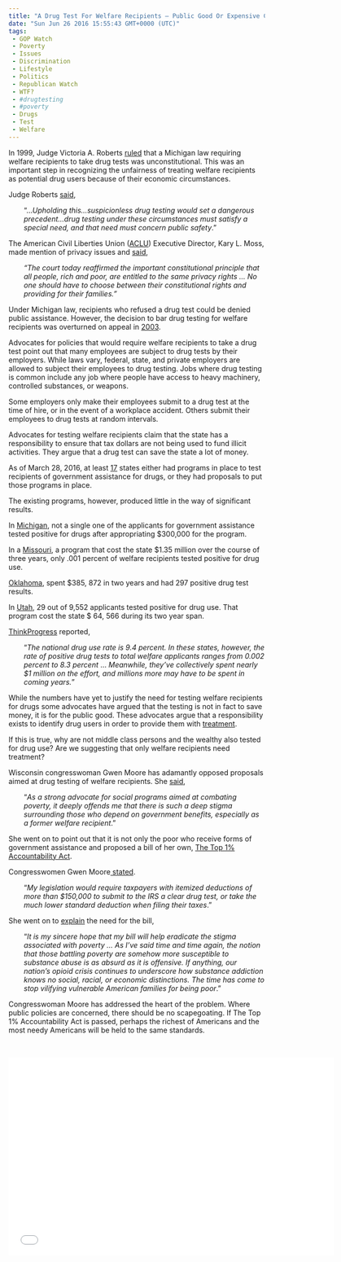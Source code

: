 ```yaml
---
title: "A Drug Test For Welfare Recipients – Public Good Or Expensive Constitutional Violation? (VIDEO)"
date: "Sun Jun 26 2016 15:55:43 GMT+0000 (UTC)"
tags: 
 - GOP Watch
 - Poverty
 - Issues
 - Discrimination
 - Lifestyle
 - Politics
 - Republican Watch
 - WTF?
 - #drugtesting
 - #poverty
 - Drugs
 - Test
 - Welfare
---
```

<p>In 1999, Judge Victoria A. Roberts <a href="http://www.nytimes.com/2003/04/10/us/law-requiring-drug-testing-of-welfare-parents-is-voided.html" onclick="__gaTracker(&apos;send&apos;, &apos;event&apos;, &apos;outbound-article&apos;, &apos;http://www.nytimes.com/2003/04/10/us/law-requiring-drug-testing-of-welfare-parents-is-voided.html&apos;, &apos;ruled&apos;);">ruled</a> that a Michigan law requiring welfare recipients to take drug tests was unconstitutional. This was an important step in recognizing the unfairness of treating welfare recipients as potential drug users because of their economic circumstances.</p><p>Judge Roberts <a href="https://www.aclu.org/news/citing-dangerous-precedent-federal-judge-blocks-mis-plan-drug-test-welfare-recipients" onclick="__gaTracker(&apos;send&apos;, &apos;event&apos;, &apos;outbound-article&apos;, &apos;https://www.aclu.org/news/citing-dangerous-precedent-federal-judge-blocks-mis-plan-drug-test-welfare-recipients&apos;, &apos;said&apos;);">said</a>,</p><p style="padding-left: 30px;">&#x201C;&#x2026;<em>Upholding this&#x2026;suspicionless drug testing would set a dangerous precedent&#x2026;drug testing under these circumstances must satisfy a special need, and that need must concern public safety</em>.&#x201D;</p><p>The American Civil Liberties Union (<a href="https://www.aclu.org/" onclick="__gaTracker(&apos;send&apos;, &apos;event&apos;, &apos;outbound-article&apos;, &apos;https://www.aclu.org/&apos;, &apos;ACLU&apos;);">ACLU</a>) Executive Director, Kary L. Moss, made mention of privacy issues and <a href="https://www.aclu.org/news/citing-dangerous-precedent-federal-judge-blocks-mis-plan-drug-test-welfare-recipients" onclick="__gaTracker(&apos;send&apos;, &apos;event&apos;, &apos;outbound-article&apos;, &apos;https://www.aclu.org/news/citing-dangerous-precedent-federal-judge-blocks-mis-plan-drug-test-welfare-recipients&apos;, &apos;said&apos;);">said</a>,</p><p style="padding-left: 30px;"><em> &#x201C;The court today reaffirmed the important constitutional principle that all people, rich and poor, are entitled to the same privacy rights &#x2026; No one should have to choose between their constitutional rights and providing for their families.&#x201D;</em></p><p>Under Michigan law, recipients who refused a&#xA0;drug test could be denied public assistance.&#xA0;However, the decision to bar drug testing for welfare recipients was overturned on appeal in <a href="http://www.nytimes.com/2003/04/10/us/law-requiring-drug-testing-of-welfare-parents-is-voided.html" onclick="__gaTracker(&apos;send&apos;, &apos;event&apos;, &apos;outbound-article&apos;, &apos;http://www.nytimes.com/2003/04/10/us/law-requiring-drug-testing-of-welfare-parents-is-voided.html&apos;, &apos;2003&apos;);">2003</a>.</p><p>Advocates for policies that would require welfare recipients to take a drug test point out that many employees are subject to drug tests by their employers. While laws vary, federal, state, and private employers are allowed to subject their employees to drug testing. Jobs where drug testing is common include any job where people have access to heavy machinery, controlled substances, or weapons.</p><p>Some employers only make their employees submit to a drug test at the time of hire, or in the event of a workplace accident. Others submit their employees to drug tests at random intervals.</p><p>Advocates for testing welfare recipients claim that the state has a responsibility to ensure that tax dollars are not being used to fund illicit activities. They argue that a drug test can save the state a lot of money.</p><p>As of March 28, 2016, at least <a href="http://www.ncsl.org/research/human-services/drug-testing-and-public-assistance.aspx" onclick="__gaTracker(&apos;send&apos;, &apos;event&apos;, &apos;outbound-article&apos;, &apos;http://www.ncsl.org/research/human-services/drug-testing-and-public-assistance.aspx&apos;, &apos;17&apos;);">17</a> states either had programs in place to test recipients of government assistance for drugs, or they had proposals to put those programs in place.</p><p>The existing programs, however, produced little in the way of significant results.</p><p>In <a href="https://www.theguardian.com/us-news/2016/jun/21/michigan-welfare-drug-testing-program" onclick="__gaTracker(&apos;send&apos;, &apos;event&apos;, &apos;outbound-article&apos;, &apos;https://www.theguardian.com/us-news/2016/jun/21/michigan-welfare-drug-testing-program&apos;, &apos;Michigan&apos;);">Michigan</a>, not a single one of the applicants for government assistance tested positive for drugs after appropriating $300,000 for the program.</p><p>In a <a href="https://thinkprogress.org/economy/2015/02/26/3624447/tanf-drug-testing-states/" onclick="__gaTracker(&apos;send&apos;, &apos;event&apos;, &apos;outbound-article&apos;, &apos;https://thinkprogress.org/economy/2015/02/26/3624447/tanf-drug-testing-states/&apos;, &apos;Missouri&apos;);">Missouri</a>, a program that cost the state $1.35 million over the course of three years, only .001 percent of welfare recipients tested positive for drug use.</p><p><a href="https://thinkprogress.org/economy/2015/02/26/3624447/tanf-drug-testing-states/" onclick="__gaTracker(&apos;send&apos;, &apos;event&apos;, &apos;outbound-article&apos;, &apos;https://thinkprogress.org/economy/2015/02/26/3624447/tanf-drug-testing-states/&apos;, &apos;Oklahoma&apos;);">Oklahoma</a>, spent $385, 872 in two years and had 297 positive drug test results.</p><p>In <a href="https://thinkprogress.org/economy/2015/02/26/3624447/tanf-drug-testing-states/" onclick="__gaTracker(&apos;send&apos;, &apos;event&apos;, &apos;outbound-article&apos;, &apos;https://thinkprogress.org/economy/2015/02/26/3624447/tanf-drug-testing-states/&apos;, &apos;Utah&apos;);">Utah</a>, 29 out of 9,552 applicants tested positive for drug use. That program cost the state $ 64, 566 during its two year span.</p><p><a href="https://thinkprogress.org/economy/2015/02/26/3624447/tanf-drug-testing-states/" onclick="__gaTracker(&apos;send&apos;, &apos;event&apos;, &apos;outbound-article&apos;, &apos;https://thinkprogress.org/economy/2015/02/26/3624447/tanf-drug-testing-states/&apos;, &apos;ThinkProgress&apos;);">ThinkProgress</a> reported,</p><p style="padding-left: 30px;">&#x201C;<em>The national drug use rate is 9.4 percent. In these states, however, the rate of positive drug tests to total welfare applicants ranges from 0.002 percent to 8.3 percent&#xA0;</em>&#x2026;&#xA0;<em>Meanwhile, they&#x2019;ve collectively spent nearly $1 million on the effort, and millions more may have to be spent in coming years.</em>&#x201D;</p><p>While the numbers have yet to justify the need for testing welfare recipients for drugs some advocates have argued that the testing is not in fact to save money, it is for the public good. These advocates argue that a responsibility exists to identify drug users in order to provide them with <a href="http://www.wsaz.com/content/news/West-Virginia-lawmakers-okay-drug-testing-welface-recipients-371554311.html" onclick="__gaTracker(&apos;send&apos;, &apos;event&apos;, &apos;outbound-article&apos;, &apos;http://www.wsaz.com/content/news/West-Virginia-lawmakers-okay-drug-testing-welface-recipients-371554311.html&apos;, &apos;treatment&apos;);">treatment</a>.</p><p>If this is true, why are not middle class persons and the wealthy also tested for drug use? Are we suggesting that only welfare recipients need treatment?</p><p>Wisconsin congresswoman Gwen Moore has adamantly opposed proposals aimed at drug testing of welfare recipients. She <a href="https://gwenmoore.house.gov/press-releases/moore-unveils-tax-bill-leveling-the-playing-field-for-impoverished-americans/" onclick="__gaTracker(&apos;send&apos;, &apos;event&apos;, &apos;outbound-article&apos;, &apos;https://gwenmoore.house.gov/press-releases/moore-unveils-tax-bill-leveling-the-playing-field-for-impoverished-americans/&apos;, &apos;said&apos;);">said</a>,</p><p style="padding-left: 30px;">&#x201C;<em>As a strong advocate for social programs aimed at combating poverty, it deeply offends me that there is such a deep stigma surrounding those who depend on government benefits, especially as a former welfare recipient</em>.&#x201D;</p><p>She went on to point out that it is not only the poor who receive forms of government assistance and proposed a bill of her own, <a href="https://gwenmoore.house.gov/press-releases/moore-unveils-tax-bill-leveling-the-playing-field-for-impoverished-americans/" onclick="__gaTracker(&apos;send&apos;, &apos;event&apos;, &apos;outbound-article&apos;, &apos;https://gwenmoore.house.gov/press-releases/moore-unveils-tax-bill-leveling-the-playing-field-for-impoverished-americans/&apos;, &apos;The Top 1% Accountability Act&apos;);">The Top 1% Accountability Act</a>.</p><p>Congresswomen Gwen Moore<a href="https://gwenmoore.house.gov/press-releases/moore-unveils-tax-bill-leveling-the-playing-field-for-impoverished-americans/" onclick="__gaTracker(&apos;send&apos;, &apos;event&apos;, &apos;outbound-article&apos;, &apos;https://gwenmoore.house.gov/press-releases/moore-unveils-tax-bill-leveling-the-playing-field-for-impoverished-americans/&apos;, &apos; stated&apos;);"> stated</a>.</p><p style="padding-left: 30px;">&#x201C;<em>My legislation would require taxpayers with itemized deductions of more than $150,000 to submit to the IRS a clear drug test, or take the much lower standard deduction when filing their taxes</em>.&#x201D;</p><p>She went on to <a href="https://gwenmoore.house.gov/press-releases/moore-unveils-tax-bill-leveling-the-playing-field-for-impoverished-americans/" onclick="__gaTracker(&apos;send&apos;, &apos;event&apos;, &apos;outbound-article&apos;, &apos;https://gwenmoore.house.gov/press-releases/moore-unveils-tax-bill-leveling-the-playing-field-for-impoverished-americans/&apos;, &apos;explain&apos;);">explain</a> the need for the bill,</p><p style="padding-left: 30px;">&#x201C;<em>It is my sincere hope that my bill will help eradicate the stigma associated with poverty &#x2026; As I&#x2019;ve said time and time again, the notion that those battling poverty are somehow more susceptible to substance abuse is as absurd as it is offensive. If anything, our nation&#x2019;s opioid crisis continues to underscore how substance addiction knows no social, racial, or economic distinctions. The time has come to stop vilifying vulnerable American families for being poor</em>.&#x201D;</p><p>Congresswoman Moore has addressed the heart of the problem. Where public policies are concerned, there should be no scapegoating. If The Top 1% Accountability Act is passed, perhaps the richest of Americans and the most needy Americans will be held to the same standards.</p><p>&#xA0;</p><p><span class="embed-youtube" style="text-align:center; display: block;"><iframe class="youtube-player" type="text/html" width="640" height="390" src="//www.youtube.com/embed/PLvhVPh5o98?version=3&amp;rel=1&amp;fs=1&amp;autohide=2&amp;showsearch=0&amp;showinfo=1&amp;iv_load_policy=1&amp;wmode=transparent" allowfullscreen="true" style="border:0;"></iframe></span></p>